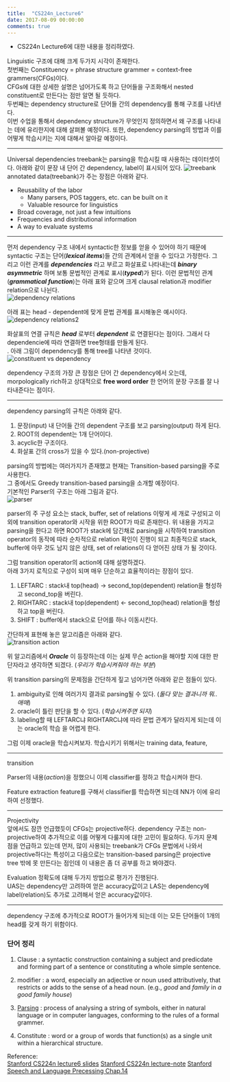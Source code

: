 ```yaml
---
title:  "CS224n_Lecture6"
date: 2017-08-09 00:00:00
comments: true
---
```


- CS224n Lecture6에 대한 내용을 정리하였다.

Linguistic 구조에 대해 크게 두가지 시각이 존재한다. <br>
첫번째는 Constituency = phrase structure grammer = context-free grammers(CFGs)이다.<br>
CFGs에 대한 상세한 설명은 넘어가도록 하고 단어들을 구조화해서 nested constituent로 만든다는 점만 알면 될 듯하다. <br>
두번째는 dependency structure로 단어들 간의 dependency를 통해 구조를 나타낸다. <br>
이번 수업을 통해서 dependency structure가 무엇인지 정의하면서 왜 구조를 나타내는 데에 유리한지에 대해 살펴볼 예정이다.
또한, dependency parsing의 방법과 이를 어떻게 학습시키는 지에 대해서 알아갈 예정이다.

***
Universal dependencies treebank는 parsing을 학습시킬 때 사용하는 데이터셋이다.
아래와 같이 문장 내 단어 간 dependency, label이 표시되어 있다.
![treebank](https://whikwon.github.io/images/Lecture6_treebank.PNG) <br>
annotated data(treebank)가 주는 장점은 아래와 같다. <br>
  - Reusability of the labor
    - Many parsers, POS taggers, etc. can be built on it
    - Valuable resource for linguistics
  - Broad coverage, not just a few intuitions
  - Frequencies and distributional information
  - A way to evaluate systems

***
먼저 dependency 구조 내에서 syntactic한 정보를 얻을 수 있어야 하기 때문에 syntactic 구조는
단어(***lexical items***)들 간의 관계에서 얻을 수 있다고 가정한다. 그리고 이런 관계를
 ***dependencies*** 라고 부르고 화살표로 나타내는데 ***binary asymmetric*** 하며 보통
문법적인 관계로 표시(***typed***)가 된다. 이런 문법적인 관계(***grammatical function***)는
아래 표와 같으며 크게 clausal relation과 modifier relation으로 나뉜다. <br>
![dependency relations](https://whikwon.github.io/images/Lectur6_relation1.PNG) <br>

아래 표는 head - dependent에 맞게 문법 관계를 표시해놓은 예시이다. <br>
![dependency relations2](https://whikwon.github.io/images/Lecture6_relation2.PNG) <br>


화살표의 연결 규칙은 ***head*** 로부터 ***dependent*** 로
연결된다는 점이다. 그래서 다 dependencie에 따라 연결하면 tree형태를 만들게 된다. <br>.
아래 그림이 dependency를 통해 tree를 나타낸 것이다. <br>
![constituent vs dependency](https://en.wikipedia.org/wiki/File:Theykilledthemanwithagun-1b.jpg)<br>

dependency 구조의 가장 큰 장점은 단어 간 dependency에서 오는데, morpologically rich하고 상대적으로 **free word order**
한 언어의 문장 구조를 잘 나타내준다는 점이다.

***
dependency parsing의 규칙은 아래와 같다.
1. 문장(input) 내 단어들 간의 dependent 구조를 보고 parsing(output) 하게 된다.
2. ROOT의 dependent는 1개 단어이다.
3. acyclic한 구조이다.
4. 화살표 간의 cross가 있을 수 있다.(non-projective)

parsing의 방법에는 여러가지가 존재했고 현재는 Transition-based parsing을 주로 사용한다. <br>
그 중에서도 Greedy transition-based parsing을 소개할 예정이다. <br>
기본적인 Parser의 구조는 아래 그림과 같다. <br>
![parser](https://whikwon.github.io/images/Lecture6_parser.PNG) <br>

parser의 주 구성 요소는 stack, buffer, set of relations 이렇게 세 개로 구성되고
이 외에 transition operator와 시작을 위한 ROOT가 따로 존재한다.
위 내용을 가지고 parsing을 한다고 하면 ROOT가 stack에 담긴채로 parsing을 시작하여
transition operator의 동작에 따라 순차적으로 relation 확인이 진행이 되고
최종적으로 stack, buffer에 아무 것도 남지 않은 상태, set of relations이 다 얻어진 상태
가 될 것이다.

그럼 transition operator의 action에 대해 설명하겠다. <br>
아래 3가지 로직으로 구성이 되며 매우 단순하고 효율적이라는 장점이 있다. <br>
1. LEFTARC : stack내 top(head) → second_top(dependent) relation을 형성하고 second_top을 버린다.
2. RIGHTARC : stack내 top(dependent) ← second_top(head) relation을 형성하고 top을 버린다.
3. SHIFT : buffer에서 stack으로 단어를 하나 이동시킨다.

간단하게 표현해 놓은 알고리즘은 아래와 같다. <br>
![transition action](https://whikwon.github.io/images/Lecture6_algorithm.PNG)<br>

위 알고리즘에서 ***Oracle*** 이 등장하는데 이는 실제 무슨 action을 해야할 지에 대한
판단자라고 생각하면 되겠다. (*우리가 학습시켜줘야 하는 부분*)

위 transition parsing의 문제점을 간단하게 짚고 넘어가면 아래와 같은 점들이 있다.
1. ambiguity로 인해 여러가지 결과로 parsing될 수 있다. (*둘다 맞는 결과니까 뭐..애매*)
2. oracle이 틀린 판단을 할 수 있다. (*학습시켜주면 되지*)
3. labeling할 때 LEFTARC냐 RIGHTARC냐에 따라 문법 관계가 달라지게 되는데 이는 oracle의 학습
을 어렵게 한다.

그럼 이제 oracle을 학습시켜보자. 학습시키기 위해서는 training data, feature,

***
transition




Parser의 내용(*action*)을 정했으니 이제 classifier를 정하고 학습시켜야 한다.

Feature extraction
feature를 구해서 classifier를 학습하면 되는데 NN가 이에 유리하여 선정했다.

***
Projectivity <br>
앞에서도 잠깐 언급했듯이 CFGs는 projective하다. dependency 구조는 non-projective하여
추가적으로 이를 어떻게 다룰지에 대한 고민이 필요하다. 두가지 문제점을 언급하고 있는데
먼저, 많이 사용되는 treebank가 CFGs 문법에서 나와서 projective하다는 특성이고
다음으로는 transition-based parsing은 projective tree 밖에 못 만든다는 점인데
이 내용은 좀 더 공부를 하고 봐야겠다.



Evaluation
정확도에 대해 두가지 방법으로 평가가 진행된다. <br>
UAS는 dependency만 고려하여 얻은 accuracy값이고 LAS는 dependency에 label(relation)도 추가로 고려해서
얻은 accuracy값이다.

***

dependency 구조에 추가적으로 ROOT가 들어가게 되는데 이는 모든 단어들이 1개의 head를 갖게 하기
위함이다.  






### 단어 정리
1. Clause : a syntactic construction containing a subject and predicdate and forming
part of a sentence or constituting a whole simple sentence.

2. modifier : a word, especially an adjective or noun used attributively, that restricts
or adds to the sense of a head noun. (e.g., *good* and *family* in *a good family house*)

3. [Parsing](https://en.wikipedia.org/wiki/Parsing) : process of analysing a string of symbols, either in natural language or
in computer languages, conforming to the rules of a formal grammer.

4. Constitute : word or a group of words that function(s) as a single unit within a hierarchical structure.





Reference: <br>
[Stanford CS224n lecture6 slides](http://web.stanford.edu/class/cs224n/lectures/cs224n-2017-lecture6.pdf)
[Stanford CS224n lecture-note](http://web.stanford.edu/class/cs224n/lecture_notes/cs224n-2017-notes6.pdf)
[Stanford Speech and Language Precessing Chap.14](https://web.stanford.edu/~jurafsky/slp3/14.pdf)
